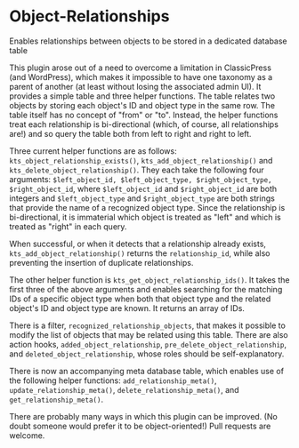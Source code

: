 # Object-Relationships
Enables relationships between objects to be stored in a dedicated database table

This plugin arose out of a need to overcome a limitation in ClassicPress (and WordPress), which makes it impossible to have one taxonomy as a parent of another (at least without losing the associated admin UI). It provides a simple table and three helper functions. The table relates two objects by storing each object's ID and object type in the same row. The table itself has no concept of "from" or "to". Instead, the helper functions treat each relationship is bi-directional (which, of course, all relationships are!) and so query the table both from left to right and right to left.

Three current helper functions are as follows: `kts_object_relationship_exists()`, `kts_add_object_relationship()` and `kts_delete_object_relationship()`. They each take the following four arguments: `$left_object_id, $left_object_type, $right_object_type, $right_object_id`, where `$left_object_id` and `$right_object_id` are both integers and `$left_object_type` and `$right_object_type` are both strings that provide the name of a recognized object type. Since the relationship is bi-directional, it is immaterial which object is treated as "left" and which is treated as "right" in each query.

When successful, or when it detects that a relationship already exists, `kts_add_object_relationship()` returns the `relationship_id`, while also preventing the insertion of duplicate relationships.

The other helper function is `kts_get_object_relationship_ids()`. It takes the first three of the above arguments and enables searching for the matching IDs of a specific object type when both that object type and the related object's ID and object type are known. It returns an array of IDs.

There is a filter, `recognized_relationship_objects`, that makes it possible to modify the list of objects that may be related using this table. There are also action hooks, `added_object_relationship`, `pre_delete_object_relationship`, and `deleted_object_relationship`, whose roles should be self-explanatory.

There is now an accompanying meta database table, which enables use of the following helper functions: `add_relationship_meta()`, `update_relationship_meta()`, `delete_relationship_meta()`, and `get_relationship_meta()`.

There are probably many ways in which this plugin can be improved. (No doubt someone would prefer it to be object-oriented!) Pull requests are welcome.
